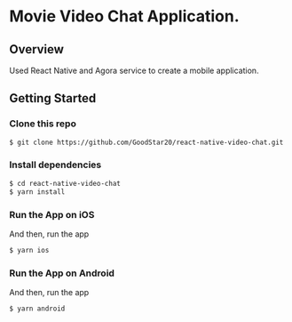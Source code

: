 # Movie Video Chat Application.

## Overview

Used React Native and Agora service to create a mobile application.

## Getting Started

### Clone this repo

```bash
$ git clone https://github.com/GoodStar20/react-native-video-chat.git
```

### Install dependencies

```bash
$ cd react-native-video-chat
$ yarn install
```

### Run the App on iOS

And then, run the app

```bash
$ yarn ios
```

### Run the App on Android

And then, run the app

```bash
$ yarn android
```
